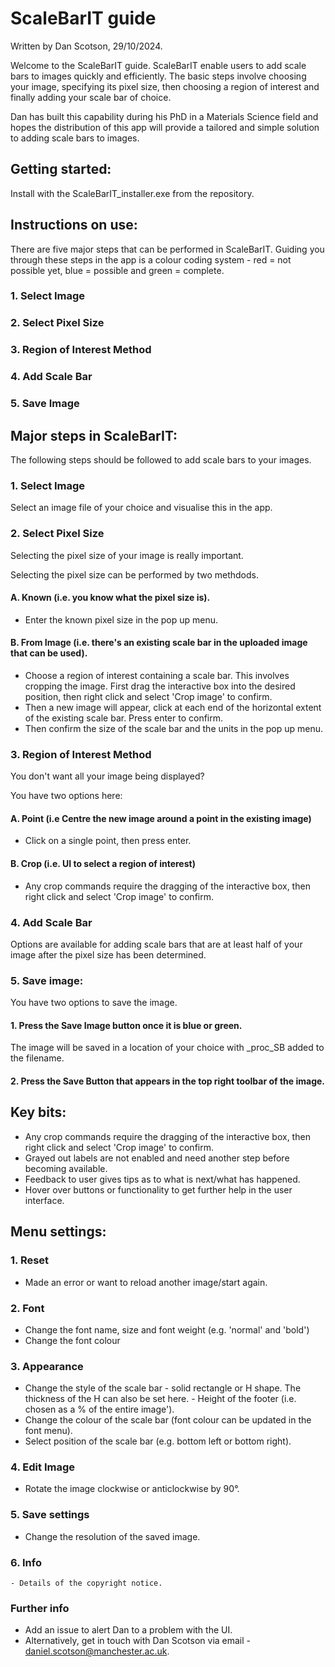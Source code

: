 # ScaleBarIT guide

Written by Dan Scotson, 29/10/2024.

Welcome to the ScaleBarIT guide. ScaleBarIT enable users to add scale bars to images quickly and efficiently. The basic steps involve choosing your image, specifying its pixel size, then choosing a region of interest and finally adding your scale bar of choice.

Dan has built this capability during his PhD in a Materials Science field and hopes the distribution of this app will provide a tailored and simple solution to adding scale bars to images.

## Getting started:
Install with the ScaleBarIT_installer.exe from the repository.

## Instructions on use:

There are five major steps that can be performed in ScaleBarIT. Guiding you through these steps in the app is a colour coding system - red = not possible yet, blue = possible and green = complete.

### 1. Select Image
### 2. Select Pixel Size
### 3. Region of Interest Method
### 4. Add Scale Bar
### 5. Save Image

## Major steps in ScaleBarIT:

The following steps should be followed to add scale bars to your images.

### 1. Select Image
Select an image file of your choice and visualise this in the app.

### 2. Select Pixel Size
Selecting the pixel size of your image is really important.

Selecting the pixel size can be performed by two methdods.
#### A. Known (i.e. you know what the pixel size is).
- Enter the known pixel size in the pop up menu.
#### B. From Image (i.e. there's an existing scale bar in the uploaded image that can be used).
- Choose a region of interest containing a scale bar. This involves cropping the image. First drag the interactive box into the desired position, then right click and select 'Crop image' to confirm.
- Then a new image will appear, click at each end of the horizontal extent of the existing scale bar. Press enter to confirm.
- Then confirm the size of the scale bar and the units in the pop up menu.

  
### 3. Region of Interest Method
You don't want all your image being displayed?

You have two options here:
#### A. Point (i.e Centre the new image around a point in the existing image)
   - Click on a single point, then press enter.
#### B. Crop (i.e. UI to select a region of interest)
- Any crop commands require the dragging of the interactive box, then right click and select 'Crop image' to confirm.

### 4. Add Scale Bar

Options are available for adding scale bars that are at least half of your image after the pixel size has been determined.

### 5. Save image:
You have two options to save the image.
#### 1. Press the Save Image button once it is blue or green.
   
   The image will be saved in a location of your choice with _proc_SB added to the filename.

#### 2. Press the Save Button that appears in the top right toolbar of the image.

## Key bits:
+ Any crop commands require the dragging of the interactive box, then right click and select 'Crop image' to confirm.
+ Grayed out labels are not enabled and need another step before becoming available.
+ Feedback to user gives tips as to what is next/what has happened.
+ Hover over buttons or functionality to get further help in the user interface.

## Menu settings:
### 1. Reset
  - Made an error or want to reload another image/start again.
### 2. Font
  - Change the font name, size and font weight (e.g. 'normal' and 'bold')
  - Change the font colour
### 3. Appearance
   - Change the style of the scale bar - solid rectangle or H shape. The thickness of the H can also be set here.
    - Height of the footer (i.e. chosen as a % of the entire image').
   - Change the colour of the scale bar (font colour can be updated in the font menu).
- Select position of the scale bar (e.g. bottom left or bottom right).
 ###  4. Edit Image
  - Rotate the image clockwise or anticlockwise by 90°.
  ### 5. Save settings
  - Change the resolution of the saved image.
 ### 6. Info
    - Details of the copyright notice.
 


### Further info
- Add an issue to alert Dan to a problem with the UI.
- Alternatively, get in touch with Dan Scotson via email - daniel.scotson@manchester.ac.uk.
